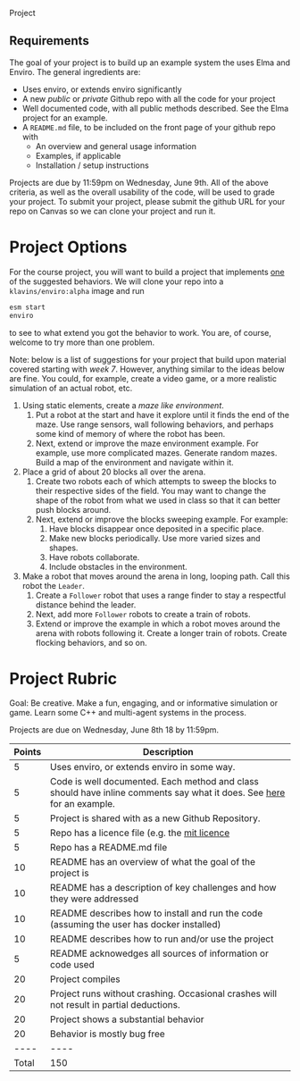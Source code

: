 Project

## Requirements

The goal of your project is to build up an example system the uses Elma and Enviro. The general ingredients are:

- Uses enviro, or extends enviro significantly
- A new _public_ or _private_ Github repo with all the code for your project
- Well documented code, with all public methods described. See the Elma project for an example.
- A `README.md` file, to be included on the front page of your github repo with
  - An overview and general usage information
  - Examples, if applicable
  - Installation / setup instructions

Projects are due by 11:59pm on Wednesday, June 9th. All of the above criteria, as well as the overall usability of the code, will be used to grade your project. To submit your project, please submit the github URL for your repo on Canvas so we can clone your project and run it.

# Project Options

For the course project, you will want to build a project that implements <u>one</u> of the suggested behaviors.
We will clone your repo into a `klavins/enviro:alpha` image and run

```bash
esm start
enviro
```

to see to what extend you got the behavior to work. You are, of course, welcome to try more than one problem.

Note: below is a list of suggestions for your project that build upon material covered starting with _week 7_. However, anything similar to the ideas below are fine. You could, for example, create a video game, or a more realistic simulation of an actual robot, etc.

1. Using static elements, create a _maze like environment_.
   1. Put a robot at the start and have it explore until it finds the end of the maze. Use range sensors, wall following behaviors, and perhaps some kind of memory of where the robot has been.
   2. Next, extend or improve the maze environment example. For example, use more complicated mazes. Generate random mazes. Build a map of the environment and navigate within it.
1. Place a grid of about 20 blocks all over the arena.
   1. Create two robots each of which attempts to sweep the blocks to their respective sides of the field. You may want to change the shape of the robot from what we used in class so that it can better push blocks around.
   2. Next, extend or improve the blocks sweeping example. For example:
      1. Have blocks disappear once deposited in a specific place.
      2. Make new blocks periodically. Use more varied sizes and shapes.
      3. Have robots collaborate.
      4. Include obstacles in the environment.
1. Make a robot that moves around the arena in long, looping path. Call this robot the `Leader`.
   1. Create a `Follower` robot that uses a range finder to stay a respectful distance behind the leader.
   2. Next, add more `Follower` robots to create a train of robots.
   3. Extend or improve the example in which a robot moves around the arena with robots following it. Create a longer train of robots. Create flocking behaviors, and so on.

# Project Rubric

Goal: Be creative. Make a fun, engaging, and or informative simulation or game. Learn some C++ and multi-agent systems in the process.

Projects are due on Wednesday, June 8th 18 by 11:59pm.

| Points | Description                                                                                                                                                 |
| ------ | ----------------------------------------------------------------------------------------------------------------------------------------------------------- |
| 5      | Uses enviro, or extends enviro in some way.                                                                                                                 |
| 5      | Code is well documented. Each method and class should have inline comments say what it does. See [here](https://github.com/klavinslab/elma) for an example. |
| 5      | Project is shared with as a new Github Repository.                                                                                                          |
| 5      | Repo has a licence file (e.g. the [mit licence](https://opensource.org/licenses/MIT)                                                                        |
| 5      | Repo has a README.md file                                                                                                                                   |
| 10     | README has an overview of what the goal of the project is                                                                                                   |
| 10     | README has a description of key challenges and how they were addressed                                                                                      |
| 10     | README describes how to install and run the code (assuming the user has docker installed)                                                                   |
| 10     | README describes how to run and/or use the project                                                                                                          |
| 5      | README acknowedges all sources of information or code used                                                                                                  |
| 20     | Project compiles                                                                                                                                            |
| 20     | Project runs without crashing. Occasional crashes will not result in partial deductions.                                                                    |
| 20     | Project shows a substantial behavior                                                                                                                        |
| 20     | Behavior is mostly bug free                                                                                                                                 |
| ----   | ----                                                                                                                                                        |
| Total  | 150                                                                                                                                                         |
